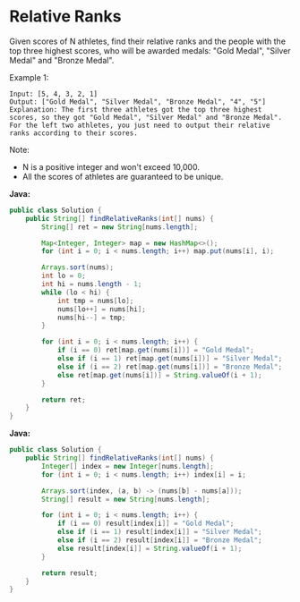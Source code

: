 # Relative Ranks

Given scores of N athletes, find their relative ranks and the people with the top three highest scores, who will be awarded medals: "Gold Medal", "Silver Medal" and "Bronze Medal".

Example 1:

    Input: [5, 4, 3, 2, 1]
    Output: ["Gold Medal", "Silver Medal", "Bronze Medal", "4", "5"]
    Explanation: The first three athletes got the top three highest scores, so they got "Gold Medal", "Silver Medal" and "Bronze Medal".
    For the left two athletes, you just need to output their relative ranks according to their scores.

Note:

- N is a positive integer and won't exceed 10,000.
- All the scores of athletes are guaranteed to be unique.

**Java:**
```java
public class Solution {
    public String[] findRelativeRanks(int[] nums) {
        String[] ret = new String[nums.length];

        Map<Integer, Integer> map = new HashMap<>();
        for (int i = 0; i < nums.length; i++) map.put(nums[i], i);

        Arrays.sort(nums);
        int lo = 0;
        int hi = nums.length - 1;
        while (lo < hi) {
            int tmp = nums[lo];
            nums[lo++] = nums[hi];
            nums[hi--] = tmp;
        }

        for (int i = 0; i < nums.length; i++) {
            if (i == 0) ret[map.get(nums[i])] = "Gold Medal";
            else if (i == 1) ret[map.get(nums[i])] = "Silver Medal";
            else if (i == 2) ret[map.get(nums[i])] = "Bronze Medal";
            else ret[map.get(nums[i])] = String.valueOf(i + 1);
        }

        return ret;
    }
}
```

**Java:**
```java
public class Solution {
    public String[] findRelativeRanks(int[] nums) {
        Integer[] index = new Integer[nums.length];
        for (int i = 0; i < nums.length; i++) index[i] = i;

        Arrays.sort(index, (a, b) -> (nums[b] - nums[a]));
        String[] result = new String[nums.length];

        for (int i = 0; i < nums.length; i++) {
            if (i == 0) result[index[i]] = "Gold Medal";
            else if (i == 1) result[index[i]] = "Silver Medal";
            else if (i == 2) result[index[i]] = "Bronze Medal";
            else result[index[i]] = String.valueOf(i + 1);
        }

        return result;
    }
}
```
